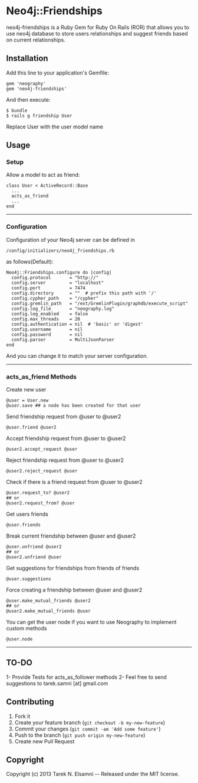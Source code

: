 
# Neo4j::Friendships

neo4j-friendships is a Ruby Gem for Ruby On Rails (ROR) that allows you to use neo4j database to store users relationships and suggest friends based on current relationships.

## Installation

Add this line to your application's Gemfile:

	gem 'neography'
    gem 'neo4j-friendships'

And then execute:

    $ bundle
    $ rails g friendship User
Replace User with the user model name
## Usage

### Setup

Allow a model to act as friend:

    class User < ActiveRecord::Base
      ...
      acts_as_friend
      ...
    end

***

### Configuration

Configuration of your Neo4j server can be defined in

	/config/initializers/neo4j_friendships.rb

as follows(Default):

	Neo4j::Friendships.configure do |config|
	  config.protocol       = "http://"
	  config.server         = "localhost"
	  config.port           = 7474
	  config.directory      = ""  # prefix this path with '/' 
	  config.cypher_path    = "/cypher"
	  config.gremlin_path   = "/ext/GremlinPlugin/graphdb/execute_script"
	  config.log_file       = "neography.log"
	  config.log_enabled    = false
	  config.max_threads    = 20
	  config.authentication = nil  # 'basic' or 'digest'
	  config.username       = nil
	  config.password       = nil
	  config.parser         = MultiJsonParser
	end

And you can change it to match your server configuration.
***


### acts_as_friend Methods

Create new user

    @user = User.new
    @user.save ## a node has been created for that user

Send friendship request from @user to @user2

	@user.friend @user2

Accept friendship request from @user to @user2

	@user2.accept_request @user

Reject friendship request from @user to @user2

	@user2.reject_request @user

Check if there is a friend request from @user to @user2

	@user.request_to? @user2 
	## or
	@user2.request_from? @user

Get users friends

	@user.friends

Break current friendship between @user and @user2

	@user.unfriend @user2
	## or
	@user2.unfriend @user

Get suggestions for friendships from friends of friends

	@user.suggestions

Force creating a friendship between @user and @user2

	@user.make_mutual_friends @user2
	## or
	@user2.make_mutual_friends @user

You can get the user node if you want to use Neography to implement custom methods

	@user.node

***

## TO-DO

1- Provide Tests for acts_as_follower methods
2- Feel free to send suggestions to tarek.samni [at] gmail.com


## Contributing

1. Fork it
2. Create your feature branch (`git checkout -b my-new-feature`)
3. Commit your changes (`git commit -am 'Add some feature'`)
4. Push to the branch (`git push origin my-new-feature`)
5. Create new Pull Request

## Copyright

Copyright (c) 2013 Tarek N. Elsamni --  Released under the MIT license.